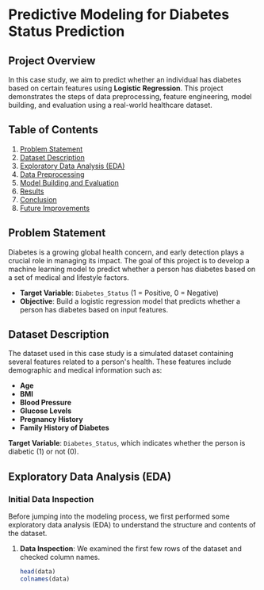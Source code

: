 # Predictive Modeling for Diabetes Status Prediction

## Project Overview

In this case study, we aim to predict whether an individual has diabetes based on certain features using **Logistic Regression**. This project demonstrates the steps of data preprocessing, feature engineering, model building, and evaluation using a real-world healthcare dataset.

## Table of Contents

1. [Problem Statement](#problem-statement)
2. [Dataset Description](#dataset-description)
3. [Exploratory Data Analysis (EDA)](#exploratory-data-analysis-eda)
4. [Data Preprocessing](#data-preprocessing)
5. [Model Building and Evaluation](#model-building-and-evaluation)
6. [Results](#results)
7. [Conclusion](#conclusion)
8. [Future Improvements](#future-improvements)

## Problem Statement

Diabetes is a growing global health concern, and early detection plays a crucial role in managing its impact. The goal of this project is to develop a machine learning model to predict whether a person has diabetes based on a set of medical and lifestyle factors.

- **Target Variable**: `Diabetes_Status` (1 = Positive, 0 = Negative)
- **Objective**: Build a logistic regression model that predicts whether a person has diabetes based on input features.

## Dataset Description

The dataset used in this case study is a simulated dataset containing several features related to a person's health. These features include demographic and medical information such as:

- **Age**
- **BMI**
- **Blood Pressure**
- **Glucose Levels**
- **Pregnancy History**
- **Family History of Diabetes**

**Target Variable**: `Diabetes_Status`, which indicates whether the person is diabetic (1) or not (0).

## Exploratory Data Analysis (EDA)

### Initial Data Inspection

Before jumping into the modeling process, we first performed some exploratory data analysis (EDA) to understand the structure and contents of the dataset.

1. **Data Inspection**: We examined the first few rows of the dataset and checked column names.
   ```r
   head(data)
   colnames(data)
